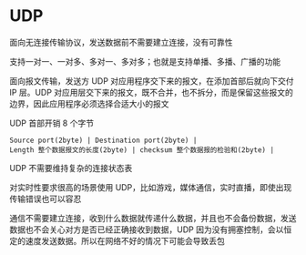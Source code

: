 # UDP

面向无连接传输协议，发送数据前不需要建立连接，没有可靠性

支持一对一、一对多、多对一、多对多；也就是支持单播、多播、广播的功能

面向报文传输，发送方 UDP 对应用程序交下来的报文，在添加首部后就向下交付 IP 层。UDP 对应用层交下来的报文，既不合并，也不拆分，而是保留这些报文的边界，因此应用程序必须选择合适大小的报文

UDP 首部开销 8 个字节

```
Source port(2byte) | Destination port(2byte) |
Length 整个数据报文的长度(2byte) | checksum 整个数据报的检验和(2byte) |
```

UDP 不需要维持复杂的连接状态表

对实时性要求很高的场景使用 UDP，比如游戏，媒体通信，实时直播，即使出现传输错误也可以容忍

通信不需要建立连接，收到什么数据就传递什么数据，并且也不会备份数据，发送数据也不会关心对方是否已经正确接收到数据，UDP 因为没有拥塞控制，会以恒定的速度发送数据。所以在网络不好的情况下可能会导致丢包
